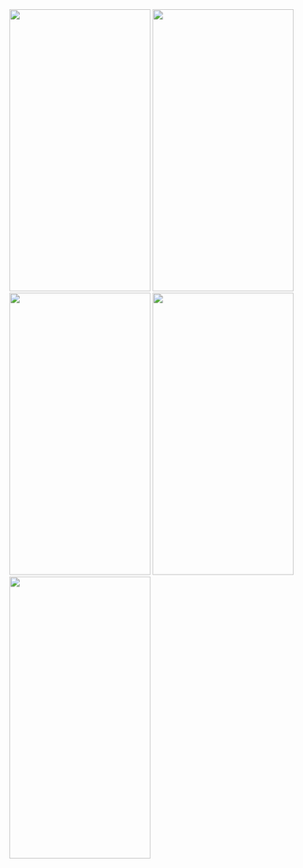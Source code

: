 
<img src="https://user-images.githubusercontent.com/113818392/211607899-747f2f7a-f0c5-4ad1-ab67-10e5a9f16788.jpeg" height="500" width="250">
<img src="https://user-images.githubusercontent.com/113818392/211607912-8d57e37e-aecb-4123-879c-f8ae4845bdcb.jpeg" height="500" width="250">
<img src="https://user-images.githubusercontent.com/113818392/211607917-62be2fac-30e5-498b-8815-0f5096f1fdcc.jpeg" height="500" width="250">
<img src="https://user-images.githubusercontent.com/113818392/211607920-1f525ae7-4661-4297-942c-b59628bf509f.jpeg" height="500" width="250">


<img src="https://user-images.githubusercontent.com/113818392/211612800-6fc10402-983e-4815-b1d3-19a84702bb84.mp4" height="500" width="250">
